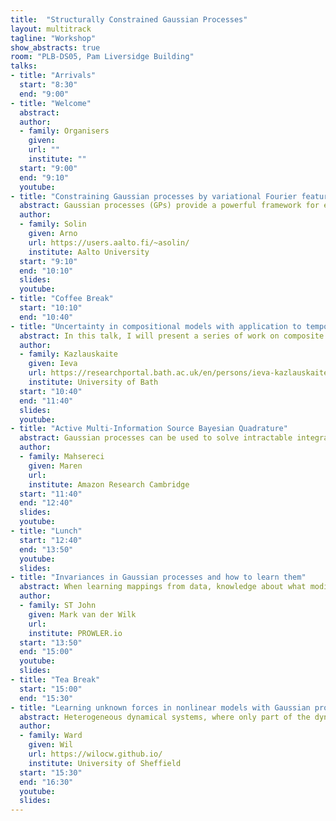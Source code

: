 ```yaml
---
title:  "Structurally Constrained Gaussian Processes"
layout: multitrack
tagline: "Workshop"
show_abstracts: true
room: "PLB-DS05, Pam Liversidge Building"
talks:
- title: "Arrivals"
  start: "8:30"
  end: "9:00"
- title: "Welcome"    
  abstract:
  author:
  - family: Organisers
    given: 
    url: ""
    institute: ""   
  start: "9:00"
  end: "9:10"
  youtube:
- title: "Constraining Gaussian processes by variational Fourier features"
  abstract: Gaussian processes (GPs) provide a powerful framework for extrapolation, interpolation, and noise removal in regression and classification. In this talk we consider constraining GPs to arbitrarily-shaped domains with boundary conditions. We solve a Fourier-like generalised harmonic feature representation of the GP prior in the domain of interest, which both constrains the GP and attains a low-rank representation that is used for speeding up inference. The method scales as O(nm^2) in prediction and O(m^3) in hyperparameter learning for regression, where n is the number of data points and m the number of features. Furthermore, we make use of the variational approach to allow the method to deal with non-Gaussian likelihoods. The experiments cover both simulated and empirical data in which the boundary conditions allow for inclusion of additional physical information.
  author:
  - family: Solin
    given: Arno
    url: https://users.aalto.fi/~asolin/
    institute: Aalto University
  start: "9:10"
  end: "10:10"
  slides:  
  youtube:
- title: "Coffee Break"
  start: "10:10"
  end: "10:40"    
- title: "Uncertainty in compositional models with application to temporal alignment"
  abstract: In this talk, I will present a series of work on composite models with applications to temporal alignment of sequences. Given a set of time series sequences, the temporal alignment task consists of finding monotonic warps of the inputs (which typically correspond to time) that remove the differences in the timing of the observations. There are three intrinsic sources of ambiguity in this problem that motivate the use of probabilistic modelling. Firstly, the temporal alignment problem is ill posed there are infinitely many ways to align a finite set of sequences and we’d like to model this warping uncertainty. Secondly, the observed sequences might correspond to multiple different unknown underlying functions, hence the assignment of sequences to groups is ambiguous. Furthermore, the observed sequences are often noisy, requiring a principled way to model the observational noise. We introduce a non-parametric probabilistic model of monotonic warps and model each sequence as a composition of such a warp and a standard GP. To represent the warping uncertainty, we study the compositional uncertainty (arising from multiple different compositions of functions resulting in the same overall function) in such a two-layer model. To allow for alignment in multiple groups and to find these groups in an unsupervised manner, we use probabilistic alignment objectives (such as GP-LVM or DPMM). Finally, we discuss the requirements on the inference scheme that allows us to propagate the uncertainty through the model.
  author:
  - family: Kazlauskaite
    given: Ieva
    url: https://researchportal.bath.ac.uk/en/persons/ieva-kazlauskaite
    institute: University of Bath
  start: "10:40"
  end: "11:40"
  slides: 
  youtube:
- title: "Active Multi-Information Source Bayesian Quadrature"
  abstract: Gaussian processes can be used to solve intractable integrals, especially when evaluating the integrand is expensive and the number of evaluations is restricted by a budget. This general approach is usually framed as Bayesian quadrature. In the talk I will focus on situations where evaluations of the integrand may give too little information to obtain a meaningful integral estimator, but cheaper related functions (called secondary sources) of the integrand can be queried instead. I will discuss active learning strategies that select which source to query (and where) in order to best learn the integral of the primary source. The resulting algorithm is sample-efficient, can handle black-box integrands and secondary sources, and performs well even for a limited amount of simulation queries.
  author:
  - family: Mahsereci  
    given: Maren
    url: 
    institute: Amazon Research Cambridge
  start: "11:40"
  end: "12:40"
  slides:  
  youtube:
- title: "Lunch"
  start: "12:40"
  end: "13:50"
  youtube:
  slides:
- title: "Invariances in Gaussian processes and how to learn them"
  abstract: When learning mappings from data, knowledge about what modifications to the input leave the output unchanged can strongly improve generalisation. Exploiting these invariances is commonplace in many machine learning models, under the guise of convolutional structure or data augmentation. Choosing which invariances to use, however, is still done with humans in the loop, through trial-and-error and crossvalidation. In this talk, we will discuss how Gaussian processes can be constrained to exhibit invariances, and how this is useful for various applications. We will also show how invariances can be learned with backpropagation using tools from Bayesian model selection.
  author:
  - family: ST John 
    given: Mark van der Wilk
    url: 
    institute: PROWLER.io
  start: "13:50"
  end: "15:00"
  youtube:
  slides:  
- title: "Tea Break"
  start: "15:00"
  end: "15:30"
- title: "Learning unknown forces in nonlinear models with Gaussian processes and autoregressive flows"
  abstract: Heterogeneous dynamical systems, where only part of the dynamics are known, are present in a wide range of applications, including population dynamics, control systems and bioinformatics. Placing a Gaussian process prior over the unknown terms, for example an input signal, allows the model to be restructured as a stochastic differential equation, a so called latent force model. This talk introduces a simulation based inference scheme for systems with unknown forces and nonlinear dynamics, using Gaussian process priors and autoregressive flows. We apply the model to nonlinear ODEs, and show how the approach can be easily adapted for for multitask learning, and problems with non Gaussian likelihoods.
  author:
  - family: Ward
    given: Wil
    url: https://wilocw.github.io/
    institute: University of Sheffield
  start: "15:30"
  end: "16:30"
  youtube:
  slides: 
---
```

